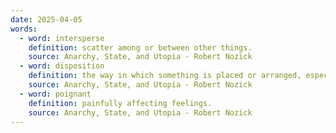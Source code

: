 ```yaml
---
date: 2025-04-05
words:
  - word: intersperse
    definition: scatter among or between other things.
    source: Anarchy, State, and Utopia - Robert Nozick
  - word: disposition
    definition: the way in which something is placed or arranged, especially in relation to other things. 
    source: Anarchy, State, and Utopia - Robert Nozick
  - word: poignant
    definition: painfully affecting feelings. 
    source: Anarchy, State, and Utopia - Robert Nozick
---
```

